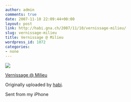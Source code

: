 ```yaml
---
author: admin
comments: true
date: 2007-11-10 22:09:44+00:00
layout: post
link: http://habi.gna.ch/2007/11/10/vernissage-milieu/
slug: vernissage-milieu
title: Vernissage @ Milieu
wordpress_id: 1072
categories:
- none
---
```



 [![](http://farm3.static.flickr.com/2141/1954686588_64bd8ea74c_m.jpg)](http://www.flickr.com/photos/habi/1954686588/)
   

 
  [Vernissage @ Milieu](http://www.flickr.com/photos/habi/1954686588/)
    

  Originally uploaded by [habi](http://www.flickr.com/people/habi/).
 



Sent from my iPhone
  

